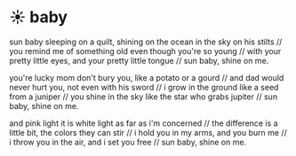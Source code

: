 ☀ baby
========

sun baby sleeping on a quilt, shining on the ocean in the sky on his stilts // 
you remind me of something old even though you're so young // 
with your pretty little eyes, and your pretty little tongue // 
sun baby, shine on me.

you're lucky mom don't bury you, like a potato or a gourd //
and dad would never hurt you, not even with his sword //
i grow in the ground like a seed from a juniper // 
you shine in the sky like the star who grabs jupiter // 
sun baby, shine on me.

and pink light it is white light as far as i'm concerned // 
the difference is a little bit, the colors they can stir // 
i hold you in my arms, and you burn me // 
i throw you in the air, and i set you free // 
sun baby, shine on me.
